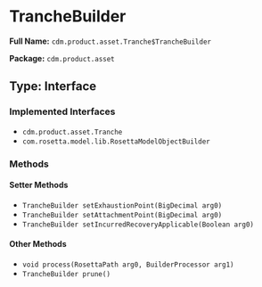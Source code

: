 # TrancheBuilder

**Full Name:** `cdm.product.asset.Tranche$TrancheBuilder`

**Package:** `cdm.product.asset`

## Type: Interface

### Implemented Interfaces

- `cdm.product.asset.Tranche`
- `com.rosetta.model.lib.RosettaModelObjectBuilder`

### Methods

#### Setter Methods

- `TrancheBuilder setExhaustionPoint(BigDecimal arg0)`
- `TrancheBuilder setAttachmentPoint(BigDecimal arg0)`
- `TrancheBuilder setIncurredRecoveryApplicable(Boolean arg0)`

#### Other Methods

- `void process(RosettaPath arg0, BuilderProcessor arg1)`
- `TrancheBuilder prune()`

